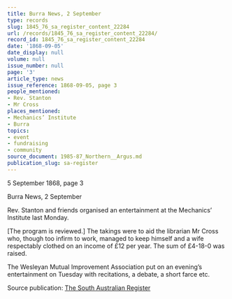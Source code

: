 ```yaml
---
title: Burra News, 2 September
type: records
slug: 1845_76_sa_register_content_22284
url: /records/1845_76_sa_register_content_22284/
record_id: 1845_76_sa_register_content_22284
date: '1868-09-05'
date_display: null
volume: null
issue_number: null
page: '3'
article_type: news
issue_reference: 1868-09-05, page 3
people_mentioned:
- Rev. Stanton
- Mr Cross
places_mentioned:
- Mechanics’ Institute
- Burra
topics:
- event
- fundraising
- community
source_document: 1985-87_Northern__Argus.md
publication_slug: sa-register
---
```


5 September 1868, page 3

Burra News, 2 September

Rev. Stanton and friends organised an entertainment at the Mechanics’ Institute last Monday.

[The program is reviewed.]  The takings were to aid the librarian Mr Cross who, though too infirm to work, managed to keep himself and a wife respectably clothed on an income of £12 per year.  The sum of £4-18-0 was raised.

The Wesleyan Mutual Improvement Association put on an evening’s entertainment on Tuesday with recitations, a debate, a short farce etc.

Source publication: [The South Australian Register](/publications/sa-register/)
